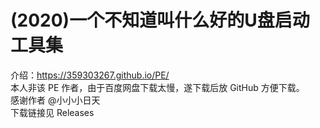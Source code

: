 # (2020)一个不知道叫什么好的U盘启动工具集
介绍：https://359303267.github.io/PE/  
本人非该 PE 作者，由于百度网盘下载太慢，遂下载后放 GitHub 方便下载。  
感谢作者 @小小小日天  
下载链接见 Releases
